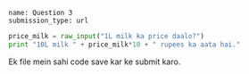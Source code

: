 ```ngMeta
name: Question 3	
submission_type: url
```

```python
price_milk = raw_input("1L milk ka price daalo?")
print "10L milk " + price_milk*10 + " rupees ka aata hai."
```

Ek file mein sahi code save kar ke submit karo.
